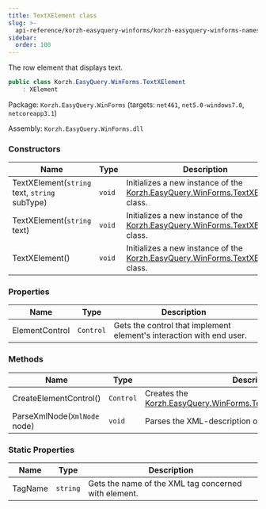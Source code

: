 ```yaml
---
title: TextXElement class
slug: >-
  api-reference/korzh-easyquery-winforms/korzh-easyquery-winforms-namespace/textxelement-class
sidebar:
  order: 100
---
```


The row element that displays text.
```csharp
public class Korzh.EasyQuery.WinForms.TextXElement
    : XElement

```
Package: `Korzh.EasyQuery.WinForms` (targets: `net461`, `net5.0-windows7.0`, `netcoreapp3.1`)

Assembly: `Korzh.EasyQuery.WinForms.dll`

### Constructors

| Name | Type | Description | 
| --- | --- | --- | 
| TextXElement(`string` text, `string` subType) | `void` | Initializes a new instance of the [Korzh.EasyQuery.WinForms.TextXElement](///////////////easyquery/docs/api-reference/korzh-easyquery-winforms/korzh-easyquery-winforms-namespace/textxelement-class) class. | 
| TextXElement(`string` text) | `void` | Initializes a new instance of the [Korzh.EasyQuery.WinForms.TextXElement](///////////////easyquery/docs/api-reference/korzh-easyquery-winforms/korzh-easyquery-winforms-namespace/textxelement-class) class. | 
| TextXElement() | `void` | Initializes a new instance of the [Korzh.EasyQuery.WinForms.TextXElement](///////////////easyquery/docs/api-reference/korzh-easyquery-winforms/korzh-easyquery-winforms-namespace/textxelement-class) class. | 


### Properties

| Name | Type | Description | 
| --- | --- | --- | 
| ElementControl | `Control` | Gets the control that implement element's interaction with end user. | 


### Methods

| Name | Type | Description | 
| --- | --- | --- | 
| CreateElementControl() | `Control` | Creates the [Korzh.EasyQuery.WinForms.TextXElement.ElementControl](///////////////easyquery/docs/api-reference/korzh-easyquery-winforms/korzh-easyquery-winforms-namespace/textxelement-class). | 
| ParseXmlNode(`XmlNode` node) | `void` | Parses the XML-description of element. | 


### Static Properties

| Name | Type | Description | 
| --- | --- | --- | 
| TagName | `string` | Gets the name of the XML tag concerned with element. |
